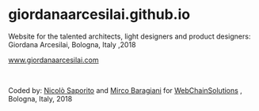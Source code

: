 # giordanaarcesilai.github.io
Website for the talented architects, light designers and product designers: Giordana Arcesilai, Bologna, Italy ,2018 


www.giordanaarcesilai.com

</BR>


Coded by: <a href="https://github.com/JonnyBanana">Nicolò Saporito</a> and <a href="https://github.com/MrBars75">Mirco Baragiani</a>
for <a href="https://github.com/WebChainSolutions">WebChainSolutions</a> , Bologna, Italy, 2018 


